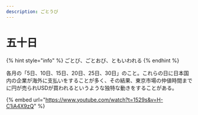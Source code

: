 ```yaml
---
description: ごとうび
---
```


# 五十日

{% hint style="info" %}
ごとび、ごとおび、ともいわれる
{% endhint %}

各月の「5日、10日、15日、20日、25日、30日」のこと。これらの日に日本国内の企業が海外に支払いをすることが多く、その結果、東京市場の仲値時間までに円が売られUSDが買われるというような独特な動きをすることがある。



{% embed url="https://www.youtube.com/watch?t=1529s&v=H-C1iA4X9zQ" %}
